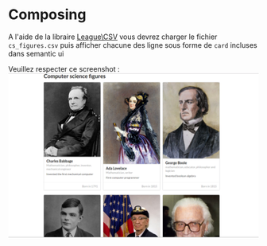 # Composing 

A l'aide de la libraire [League\CSV](http://csv.thephpleague.com/) vous devrez charger le fichier `cs_figures.csv` puis afficher chacune des ligne sous forme de `card` incluses dans semantic ui

Veuillez respecter ce screenshot :
![](screen.png)
